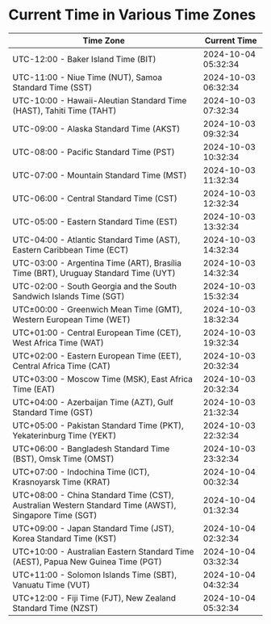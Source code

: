# Current Time in Various Time Zones

| Time Zone | Current Time |
|-----------|--------------|
| UTC-12:00 - Baker Island Time (BIT) | 2024-10-04 05:32:34 |
| UTC-11:00 - Niue Time (NUT), Samoa Standard Time (SST) | 2024-10-03 06:32:34 |
| UTC-10:00 - Hawaii-Aleutian Standard Time (HAST), Tahiti Time (TAHT) | 2024-10-03 07:32:34 |
| UTC-09:00 - Alaska Standard Time (AKST) | 2024-10-03 09:32:34 |
| UTC-08:00 - Pacific Standard Time (PST) | 2024-10-03 10:32:34 |
| UTC-07:00 - Mountain Standard Time (MST) | 2024-10-03 11:32:34 |
| UTC-06:00 - Central Standard Time (CST) | 2024-10-03 12:32:34 |
| UTC-05:00 - Eastern Standard Time (EST) | 2024-10-03 13:32:34 |
| UTC-04:00 - Atlantic Standard Time (AST), Eastern Caribbean Time (ECT) | 2024-10-03 14:32:34 |
| UTC-03:00 - Argentina Time (ART), Brasília Time (BRT), Uruguay Standard Time (UYT) | 2024-10-03 14:32:34 |
| UTC-02:00 - South Georgia and the South Sandwich Islands Time (SGT) | 2024-10-03 15:32:34 |
| UTC±00:00 - Greenwich Mean Time (GMT), Western European Time (WET) | 2024-10-03 18:32:34 |
| UTC+01:00 - Central European Time (CET), West Africa Time (WAT) | 2024-10-03 19:32:34 |
| UTC+02:00 - Eastern European Time (EET), Central Africa Time (CAT) | 2024-10-03 20:32:34 |
| UTC+03:00 - Moscow Time (MSK), East Africa Time (EAT) | 2024-10-03 20:32:34 |
| UTC+04:00 - Azerbaijan Time (AZT), Gulf Standard Time (GST) | 2024-10-03 21:32:34 |
| UTC+05:00 - Pakistan Standard Time (PKT), Yekaterinburg Time (YEKT) | 2024-10-03 22:32:34 |
| UTC+06:00 - Bangladesh Standard Time (BST), Omsk Time (OMST) | 2024-10-03 23:32:34 |
| UTC+07:00 - Indochina Time (ICT), Krasnoyarsk Time (KRAT) | 2024-10-04 00:32:34 |
| UTC+08:00 - China Standard Time (CST), Australian Western Standard Time (AWST), Singapore Time (SGT) | 2024-10-04 01:32:34 |
| UTC+09:00 - Japan Standard Time (JST), Korea Standard Time (KST) | 2024-10-04 02:32:34 |
| UTC+10:00 - Australian Eastern Standard Time (AEST), Papua New Guinea Time (PGT) | 2024-10-04 03:32:34 |
| UTC+11:00 - Solomon Islands Time (SBT), Vanuatu Time (VUT) | 2024-10-04 04:32:34 |
| UTC+12:00 - Fiji Time (FJT), New Zealand Standard Time (NZST) | 2024-10-04 05:32:34 |
